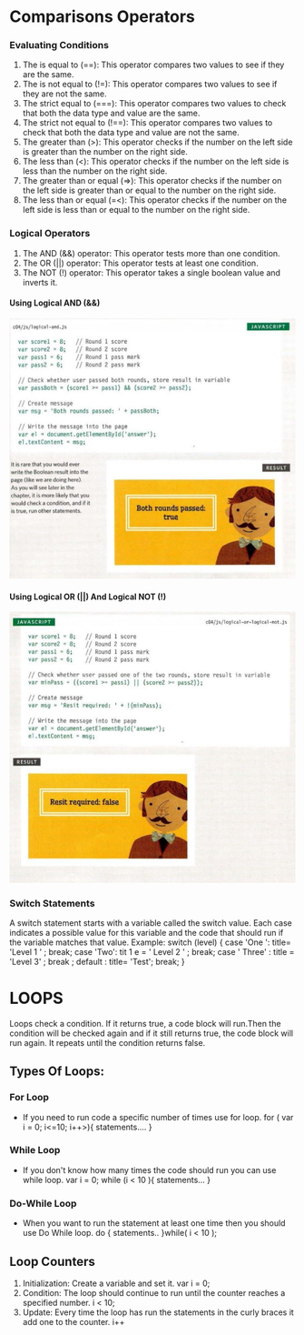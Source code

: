 # Comparisons Operators
### Evaluating Conditions
1. The is equal to (==): This operator compares two values to see if they are the same.
2. The is not equal to (!=): This operator compares two values to see if they are not the same.
3. The strict equal to (===): This operator compares two values to check that both the data type and value are the same.
4. The strict not equal to (!==): This operator compares two values to check that both the data type and value are not the same.
5. The greater than (>): This operator checks if the number on the left side is greater than the number on the right side.
6. The less than (<): This operator checks if the number on the left side is less than the number on the right side.
7. The greater than or equal (=>): This operator checks if the number on the left side is greater than or equal to the number on the right side.
8. The less than or equal (=<): This operator checks if the number on the left side is less than or equal to the number on the right side.

### Logical Operators
1. The AND (&&) operator: This operator tests more than one condition. 
2. The OR (||) operator: This operator tests at least one condition.
3. The NOT (!) operator: This operator takes a single boolean value and inverts it.

#### Using Logical AND (&&)
<img src = "Capture1.jpg" alt = "">

#### Using Logical OR (||) And Logical NOT (!)
<img src = "Capture2.jpg" alt = "">


### Switch Statements
A switch statement starts with a variable called the switch value. Each case indicates a possible value for this variable and the code that should run if the variable matches that value.
Example:
switch (level) {
case 'One ':
title= 'Level 1 ' ;
break;
case 'Two':
tit 1 e = ' Level 2 ' ;
break;
case ' Three' :
title = 'Level 3' ;
break ;
default :
title= 'Test';
break;
}

# LOOPS
Loops check a condition. If it returns true, a code block will run.Then the condition will be checked again and if it still returns true, the code block will run again. It repeats until the condition returns false.

## Types Of Loops:
### For Loop
* If you need to run code a specific number of times use for loop.
for ( var i = 0; i<=10; i++>){ 
    statements....
}
### While Loop
* If you don't know how many times the code should run you can use while loop.
var i = 0;
while (i < 10 ){
    statements...
}
### Do-While Loop
* When you want to run the statement at least one time then you should use Do While loop.
do {
    statements..
}while( i < 10 );


## Loop Counters
1. Initialization: Create a variable and set it.
var i = 0;
2. Condition: The loop should continue to run until the counter reaches a specified number.
i < 10; 
3. Update: Every time the loop has run the statements in the curly braces it add one to the counter.
i++

